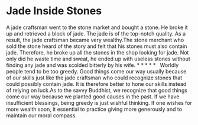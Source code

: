 # Jade Inside Stones

A jade craftsman went to the stone market and bought a stone. He broke it up and retrieved a block of jade. The jade is of the top-notch quality. As a result, the jade craftsman became very wealthy.​The stone merchant who sold the stone heard of the story and felt that his stones must also contain jade. Therefore, he broke up all the stones in the shop looking for jade. Not only did he waste time and sweat, he ended up with useless stones without finding any jade and was scolded bitterly by his wife. * * * * *         ​Worldly people tend to be too greedy. Good things come our way usually because of our skills just like the jade craftsman who could recognize stones that could possibly contain jade. It is therefore better to hone our skills instead of relying on luck.​As to the savvy Buddhist, we recognize that good things come our way because we planted good causes in the past. If we have insufficient blessings, being greedy is just wishful thinking. If one wishes for more wealth soon, it essential to practice giving more generously and to maintain our moral compass.